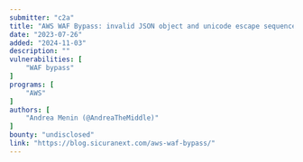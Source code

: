 ```yaml
---
submitter: "c2a"
title: "AWS WAF Bypass: invalid JSON object and unicode escape sequences"
date: "2023-07-26"
added: "2024-11-03"
description: ""
vulnerabilities: [
    "WAF bypass"
]
programs: [
    "AWS"
]
authors: [
    "Andrea Menin (@AndreaTheMiddle)"
]
bounty: "undisclosed"
link: "https://blog.sicuranext.com/aws-waf-bypass/"
---
```




